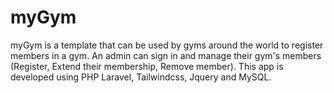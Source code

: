 # myGym

myGym is a template that can be used by gyms around the world to register members in a gym. An admin can sign in and manage their gym's members (Register, Extend their membership, Remove member). This app is developed using PHP Laravel, Tailwindcss, Jquery and MySQL.
